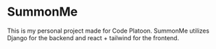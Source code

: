 # SummonMe
This is my personal project made for Code Platoon. 
SummonMe utilizes Django for the backend and react + tailwind for the frontend.
